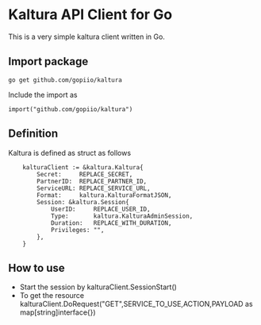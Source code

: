# Kaltura API Client for Go
This is a very simple kaltura client written in Go.  

## Import package
```
go get github.com/gopiio/kaltura
```
Include the import as 
```
import("github.com/gopiio/kaltura")
```


## Definition
Kaltura is defined as struct as follows
```
	kalturaClient := &kaltura.Kaltura{
		Secret:     REPLACE_SECRET,
		PartnerID:  REPLACE_PARTNER_ID,
		ServiceURL: REPLACE_SERVICE_URL,
		Format:     kaltura.KalturaFormatJSON,
		Session: &kaltura.Session{
			UserID:     REPLACE_USER_ID,
			Type:       kaltura.KalturaAdminSession,
			Duration:   REPLACE_WITH_DURATION,
			Privileges: "",
		},
	}
```

## How to use
- Start the session by kalturaClient.SessionStart()
- To get the resource kalturaClient.DoRequest("GET",SERVICE_TO_USE,ACTION,PAYLOAD as map[string]interface{})